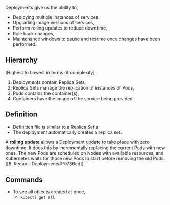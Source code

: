 Deployments give us the ability to,
- Deploying multiple instances of services,
- Upgrading image versions of services,
- Perform rolling updates to reduce downtime,
- Role back changes,
- Maintenance windows to pause and resume once changes have been performed.
## Hierarchy
[Highest to Lowest in terms of complexity]
1. Deployments contain Replica Sets,
2. Replica Sets manage the replication of instances of Pods,
3. Pods contains the container(s),
4. Containers have the image of the service being provided.
## Definition
- Definition file is similar to a Replica Set's.
- The deployment automatically creates a replica set.

A **rolling update** allows a Deployment update to take place with zero downtime. It does this by incrementally replacing the current Pods with new ones. The new Pods are scheduled on Nodes with available resources, and Kubernetes waits for those new Pods to start before removing the old Pods. [[6. Recap - Deployments#^9736ed]]
## Commands
- To see all objects created at once,
	- `kubectl get all`